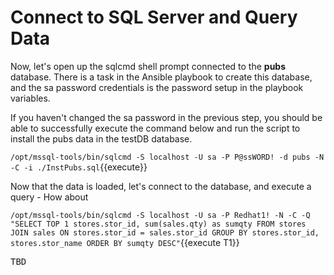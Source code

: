 # Connect to SQL Server and Query Data

Now, let's open up the sqlcmd shell prompt connected to the **pubs** database. There is a task in the Ansible playbook to create this database, and the sa password credentials is the password setup in the playbook variables. 

If you haven't changed the sa password in the previous step, you should be able to successfully execute the command below and run the script to install the pubs data in the testDB database. 

`/opt/mssql-tools/bin/sqlcmd -S localhost -U sa -P P@ssWORD! -d pubs -N -C -i ./InstPubs.sql`{{execute}}

Now that the data is loaded, let's connect to the database, and execute a query - How about  

`/opt/mssql-tools/bin/sqlcmd -S localhost -U sa -P Redhat1! -N -C -Q "SELECT TOP 1 stores.stor_id, sum(sales.qty) as sumqty
FROM stores JOIN sales ON stores.stor_id = sales.stor_id GROUP BY stores.stor_id, stores.stor_name ORDER BY sumqty DESC"`{{execute T1}}

<pre class="file">
TBD
</pre>
